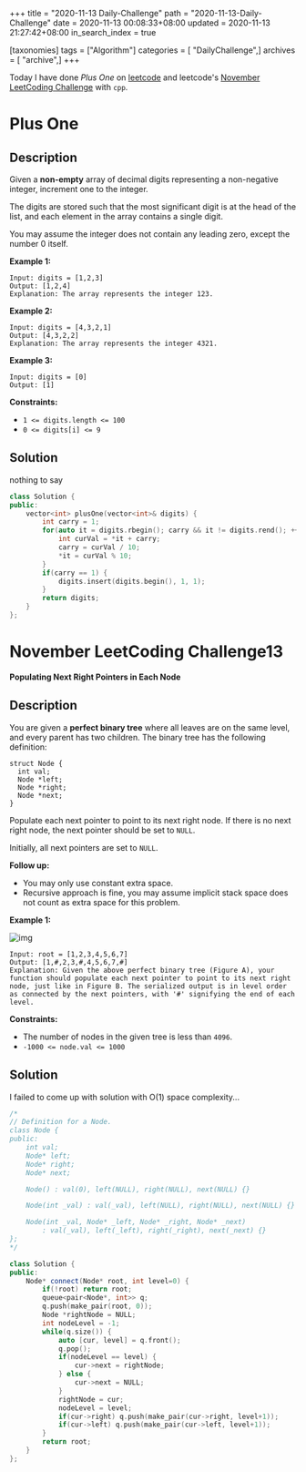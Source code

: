 +++
title = "2020-11-13 Daily-Challenge"
path = "2020-11-13-Daily-Challenge"
date = 2020-11-13 00:08:33+08:00
updated = 2020-11-13 21:27:42+08:00
in_search_index = true

[taxonomies]
tags = ["Algorithm"]
categories = [ "DailyChallenge",]
archives = [ "archive",]
+++

Today I have done *Plus One* on [leetcode](https://leetcode.com/problems/plus-one/) and leetcode's [November LeetCoding Challenge](https://leetcode.com/explore/challenge/card/november-leetcoding-challenge/565/week-2-november-8th-november-14th/3529/) with `cpp`.

<!-- more -->

# Plus One

## Description

Given a **non-empty** array of decimal digits representing a non-negative integer, increment one to the integer.

The digits are stored such that the most significant digit is at the head of the list, and each element in the array contains a single digit.

You may assume the integer does not contain any leading zero, except the number 0 itself.

**Example 1:**

```
Input: digits = [1,2,3]
Output: [1,2,4]
Explanation: The array represents the integer 123.
```

**Example 2:**

```
Input: digits = [4,3,2,1]
Output: [4,3,2,2]
Explanation: The array represents the integer 4321.
```

**Example 3:**

```
Input: digits = [0]
Output: [1]
```

**Constraints:**

- `1 <= digits.length <= 100`
- `0 <= digits[i] <= 9`

## Solution

nothing to say

``` cpp
class Solution {
public:
    vector<int> plusOne(vector<int>& digits) {
        int carry = 1;
        for(auto it = digits.rbegin(); carry && it != digits.rend(); ++it) {
            int curVal = *it + carry;
            carry = curVal / 10;
            *it = curVal % 10;
        }
        if(carry == 1) {
            digits.insert(digits.begin(), 1, 1);
        }
        return digits;
    }
};
```

# November LeetCoding Challenge13

**Populating Next Right Pointers in Each Node**

## Description

You are given a **perfect binary tree** where all leaves are on the same level, and every parent has two children. The binary tree has the following definition:

```
struct Node {
  int val;
  Node *left;
  Node *right;
  Node *next;
}
```

Populate each next pointer to point to its next right node. If there is no next right node, the next pointer should be set to `NULL`.

Initially, all next pointers are set to `NULL`.

**Follow up:**

- You may only use constant extra space.
- Recursive approach is fine, you may assume implicit stack space does not count as extra space for this problem.

**Example 1:**

![img](https://assets.leetcode.com/uploads/2019/02/14/116_sample.png)

```
Input: root = [1,2,3,4,5,6,7]
Output: [1,#,2,3,#,4,5,6,7,#]
Explanation: Given the above perfect binary tree (Figure A), your function should populate each next pointer to point to its next right node, just like in Figure B. The serialized output is in level order as connected by the next pointers, with '#' signifying the end of each level.
```

**Constraints:**

- The number of nodes in the given tree is less than `4096`.
- `-1000 <= node.val <= 1000`

## Solution

I failed to come up with solution with O(1) space complexity...

``` cpp
/*
// Definition for a Node.
class Node {
public:
    int val;
    Node* left;
    Node* right;
    Node* next;

    Node() : val(0), left(NULL), right(NULL), next(NULL) {}

    Node(int _val) : val(_val), left(NULL), right(NULL), next(NULL) {}

    Node(int _val, Node* _left, Node* _right, Node* _next)
        : val(_val), left(_left), right(_right), next(_next) {}
};
*/

class Solution {
public:
    Node* connect(Node* root, int level=0) {
        if(!root) return root;
        queue<pair<Node*, int>> q;
        q.push(make_pair(root, 0));
        Node *rightNode = NULL;
        int nodeLevel = -1;
        while(q.size()) {
            auto [cur, level] = q.front();
            q.pop();
            if(nodeLevel == level) {
                cur->next = rightNode;
            } else {
                cur->next = NULL;
            }
            rightNode = cur;
            nodeLevel = level;
            if(cur->right) q.push(make_pair(cur->right, level+1));
            if(cur->left) q.push(make_pair(cur->left, level+1));
        }
        return root;
    }
};
```
